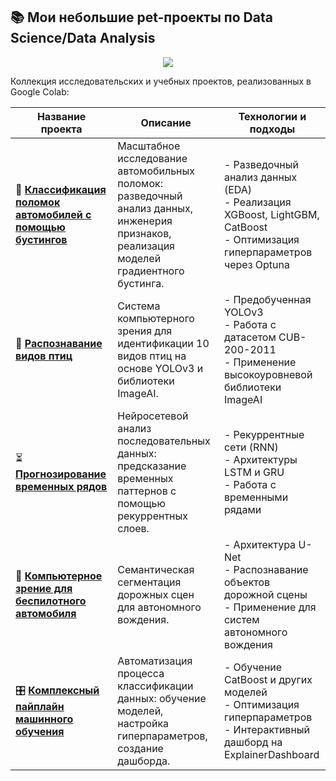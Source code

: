 ## 📚 Мои небольшие pet-проекты по Data Science/Data Analysis

<p align="center">
  <a href="https://go-skill-icons.vercel.app/">
    <img src="https://go-skill-icons.vercel.app/api/icons?i=,pycharm,numpy,pandas,pytorch,huggingface,matplotlib,seaborn,sklearn,tensorflow,jupyter,streamlit&theme=dark" />
  </a>
</p>

Коллекция исследовательских и учебных проектов, реализованных в Google Colab:

| **Название проекта**                          | **Описание**                                                                                                 | **Технологии и подходы**                                                                                                                                     |
|-----------------------------------------------|-------------------------------------------------------------------------------------------------------------|---------------------------------------------------------------------------------------------------------------------------------------------------------------|
| 🚗 [**Классификация поломок автомобилей с помощью бустингов**](https://github.com/metanovus/my-projects/blob/main/EDA%20with%20Boostings.ipynb) | Масштабное исследование автомобильных поломок: разведочный анализ данных, инженерия признаков, реализация моделей градиентного бустинга. | - Разведочный анализ данных (EDA)  <br> - Реализация XGBoost, LightGBM, CatBoost  <br> - Оптимизация гиперпараметров через Optuna                               |
| 🦜 [**Распознавание видов птиц**](https://github.com/metanovus/my-projects/blob/main/cub_200_2011_yolov3_imageai.ipynb)                | Система компьютерного зрения для идентификации 10 видов птиц на основе YOLOv3 и библиотеки ImageAI.         | - Предобученная YOLOv3  <br> - Работа с датасетом CUB-200-2011  <br> - Применение высокоуровневой библиотеки ImageAI                                           |
| ⏳ [**Прогнозирование временных рядов**](https://github.com/metanovus/my-projects/blob/main/RNN%20LSTM.ipynb)         | Нейросетевой анализ последовательных данных: предсказание временных паттернов с помощью рекуррентных слоев. | - Рекуррентные сети (RNN)  <br> - Архитектуры LSTM и GRU  <br> - Работа с временными рядами                                                                    |
| 🚙 [**Компьютерное зрение для беспилотного автомобиля**](https://github.com/metanovus/my-projects/blob/main/NN%20U-Net.ipynb) | Семантическая сегментация дорожных сцен для автономного вождения.                                           | - Архитектура U-Net  <br> - Распознавание объектов дорожной сцены  <br> - Применение для систем автономного вождения                                           |
| 🎛️ [**Комплексный пайплайн машинного обучения**](https://github.com/metanovus/my-projects/blob/main/ML%20Pipeline.ipynb) | Автоматизация процесса классификации данных: обучение моделей, настройка гиперпараметров, создание дашборда. | - Обучение CatBoost и других моделей  <br> - Оптимизация гиперпараметров  <br> - Интерактивный дашборд на ExplainerDashboard                                    | 
